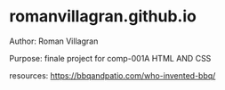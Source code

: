 # romanvillagran.github.io

Author: Roman Villagran

Purpose: finale project for comp-001A HTML AND CSS

resources: https://bbqandpatio.com/who-invented-bbq/

